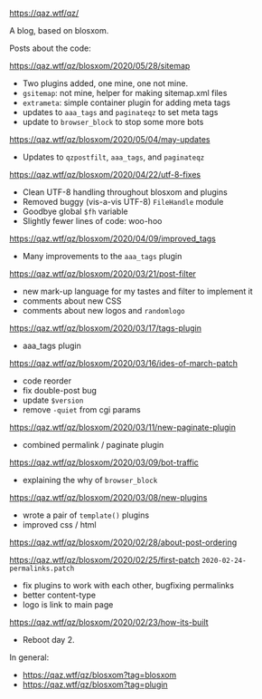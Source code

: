 https://qaz.wtf/qz/

A blog, based on blosxom.

Posts about the code:

https://qaz.wtf/qz/blosxom/2020/05/28/sitemap
  * Two plugins added, one mine, one not mine.
  * `gsitemap`: not mine, helper for making sitemap.xml files
  * `extrameta`: simple container plugin for adding meta tags
  * updates to `aaa_tags` and `paginateqz` to set meta tags
  * update to `browser_block` to stop some more bots

https://qaz.wtf/qz/blosxom/2020/05/04/may-updates
  * Updates to `qzpostfilt`, `aaa_tags`, and `paginateqz`

https://qaz.wtf/qz/blosxom/2020/04/22/utf-8-fixes
  * Clean UTF-8 handling throughout blosxom and plugins
  * Removed buggy (vis-a-vis UTF-8) `FileHandle` module
  * Goodbye global `$fh` variable
  * Slightly fewer lines of code: woo-hoo

https://qaz.wtf/qz/blosxom/2020/04/09/improved_tags
  * Many improvements to the `aaa_tags` plugin

https://qaz.wtf/qz/blosxom/2020/03/21/post-filter
  * new mark-up language for my tastes and filter to implement it
  * comments about new CSS
  * comments about new logos and `randomlogo`

https://qaz.wtf/qz/blosxom/2020/03/17/tags-plugin
  * aaa_tags plugin

https://qaz.wtf/qz/blosxom/2020/03/16/ides-of-march-patch
  * code reorder
  * fix double-post bug
  * update `$version`
  * remove `-quiet` from cgi params

https://qaz.wtf/qz/blosxom/2020/03/11/new-paginate-plugin
  * combined permalink / paginate plugin

https://qaz.wtf/qz/blosxom/2020/03/09/bot-traffic
  * explaining the why of `browser_block`

https://qaz.wtf/qz/blosxom/2020/03/08/new-plugins
  * wrote a pair of `template()` plugins
  * improved css / html

https://qaz.wtf/qz/blosxom/2020/02/28/about-post-ordering

https://qaz.wtf/qz/blosxom/2020/02/25/first-patch
`2020-02-24-permalinks.patch`
  * fix plugins to work with each other, bugfixing permalinks
  * better content-type
  * logo is link to main page

https://qaz.wtf/qz/blosxom/2020/02/23/how-its-built
  * Reboot day 2.


In general:
  * https://qaz.wtf/qz/blosxom?tag=blosxom
  * https://qaz.wtf/qz/blosxom?tag=plugin
